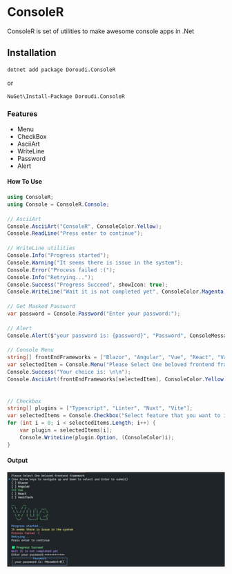 # ConsoleR

ConsoleR is set of utilities to make awesome console apps in .Net

## Installation

```bash
dotnet add package Doroudi.ConsoleR
```

or

```bash
NuGet\Install-Package Doroudi.ConsoleR
```

### Features

- Menu
- CheckBox
- AsciiArt
- WriteLine
- Password
- Alert


#### How To Use

```csharp
using ConsoleR;
using Console = ConsoleR.Console;

// AsciiArt
Console.AsciiArt("ConsoleR", ConsoleColor.Yellow);
Console.ReadLine("Press enter to continue");

// WriteLine utilities
Console.Info("Progress started");
Console.Warning("It seems there is issue in the system");
Console.Error("Process failed :(");
Console.Info("Retrying...");
Console.Success("Progress Succeed", showIcon: true);
Console.WriteLine("Wait it is not completed yet", ConsoleColor.Magenta);

// Get Masked Password
var password = Console.Password("Enter your password:");

// Alert
Console.Alert($"your password is: {password}", "Password", ConsoleMessageType.Info);

// Console Menu
string[] frontEndFrameworks = ["Blazor", "Angular", "Vue", "React", "VanillaJs"];
var selectedItem = Console.Menu("Please Select One beloved frontend framework", frontEndFrameworks).Select();
Console.Success("Your choice is: \n\n");
Console.AsciiArt(frontEndFrameworks[selectedItem], ConsoleColor.Yellow);


// Checkbox
string[] plugins = ["Typescript", "Linter", "Nuxt", "Vite"];
var selectedItems = Console.Checkbox("Select feature that you want to install:", plugins).Select();
for (int i = 0; i < selectedItems.Length; i++) {
    var plugin = selectedItems[i];
    Console.WriteLine(plugin.Option, (ConsoleColor)i);
}

```

#### Output

![ConsoleR](https://raw.githubusercontent.com/doroudi/ConsoleR/refs/heads/main/docs/ConsoleRBanner.png)
